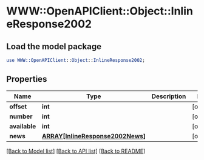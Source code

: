 # WWW::OpenAPIClient::Object::InlineResponse2002

## Load the model package
```perl
use WWW::OpenAPIClient::Object::InlineResponse2002;
```

## Properties
Name | Type | Description | Notes
------------ | ------------- | ------------- | -------------
**offset** | **int** |  | [optional] 
**number** | **int** |  | [optional] 
**available** | **int** |  | [optional] 
**news** | [**ARRAY[InlineResponse2002News]**](InlineResponse2002News.md) |  | [optional] 

[[Back to Model list]](../README.md#documentation-for-models) [[Back to API list]](../README.md#documentation-for-api-endpoints) [[Back to README]](../README.md)


